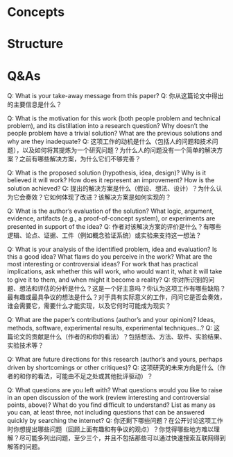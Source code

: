# **Concepts**

# **Structure**

# **Q&As**

Q: What is your take-away message from this paper?
Q: 你从这篇论文中得出的主要信息是什么？

Q: What is the motivation for this work (both people problem and technical problem), and its distillation into a research question? Why doesn’t the people problem have a trivial solution? What are the previous solutions and why are they inadequate?
Q: 这项工作的动机是什么（包括人的问题和技术问题），以及如何将其提炼为一个研究问题？为什么人的问题没有一个简单的解决方案？之前有哪些解决方案，为什么它们不够完善？

Q: What is the proposed solution (hypothesis, idea, design)? Why is it believed it will work? How does it represent an improvement? How is the solution achieved?
Q: 提出的解决方案是什么（假设、想法、设计）？为什么认为它会奏效？它如何体现了改进？该解决方案是如何实现的？

Q: What is the author’s evaluation of the solution? What logic, argument, evidence, artifacts (e.g., a proof-of-concept system), or experiments are presented in support of the idea?
Q: 作者对该解决方案的评价是什么？有哪些逻辑、论点、证据、工件（例如概念验证系统）或实验来支持这一想法？

Q: What is your analysis of the identified problem, idea and evaluation? Is this a good idea? What flaws do you perceive in the work? What are the most interesting or controversial ideas? For work that has practical implications, ask whether this will work, who would want it, what it will take to give it to them, and when might it become a reality?
Q: 你对所识别的问题、想法和评估的分析是什么？这是一个好主意吗？你认为这项工作有哪些缺陷？最有趣或最具争议的想法是什么？对于具有实际意义的工作，问问它是否会奏效，谁会需要它，需要什么才能实现，以及它何时可能成为现实？

Q: What are the paper’s contributions (author’s and your opinion)? Ideas, methods, software, experimental results, experimental techniques...?
Q: 这篇论文的贡献是什么（作者的和你的看法）？包括想法、方法、软件、实验结果、实验技术等？

Q: What are future directions for this research (author’s and yours, perhaps driven by shortcomings or other critiques)?
Q: 这项研究的未来方向是什么（作者的和你的看法，可能由不足之处或其他批评驱动）？

Q: What questions are you left with? What questions would you like to raise in an open discussion of the work (review interesting and controversial points, above)? What do you find difficult to understand? List as many as you can, at least three, not including questions that can be answered quickly by searching the internet?
Q: 你还剩下哪些问题？在公开讨论这项工作时你想提出哪些问题（回顾上面有趣和有争议的观点）？你觉得哪些地方难以理解？尽可能多列出问题，至少三个，并且不包括那些可以通过快速搜索互联网得到解答的问题。